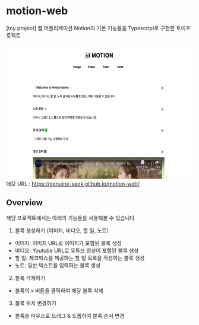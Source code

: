 # motion-web

[toy project] 웹 어플리케이션 Notion의 기본 기능들을 Typescript로 구현한 토이프로젝트
<br>
<br>
<img src="https://github.com/genuine-seok/motion-web/blob/develop/assets/motion-main.png?raw=true" width="640" height="360">
<br>
데모 URL : https://genuine-seok.github.io/motion-web/

## Overview

해당 프로젝트에서는 아래의 기능들을 사용해볼 수 있습니다

1. 블록 생성하기 (이미지, 비디오, 할 일, 노트)

- 이미지: 이미지 URL로 이미지가 포함된 블록 생성
- 비디오: Youtube URL로 유튜브 영상이 포함된 블록 생성
- 할 일: 체크박스를 제공하는 할 일 목록을 작성하는 블록 생성
- 노트: 일반 텍스트를 입력하는 블록 생성

2. 블록 삭제하기

- 블록의 x 버튼을 클릭하여 해당 블록 삭제

3. 블록 위치 변경하기

- 블록을 마우스로 드래그 & 드롭하여 블록 순서 변경
